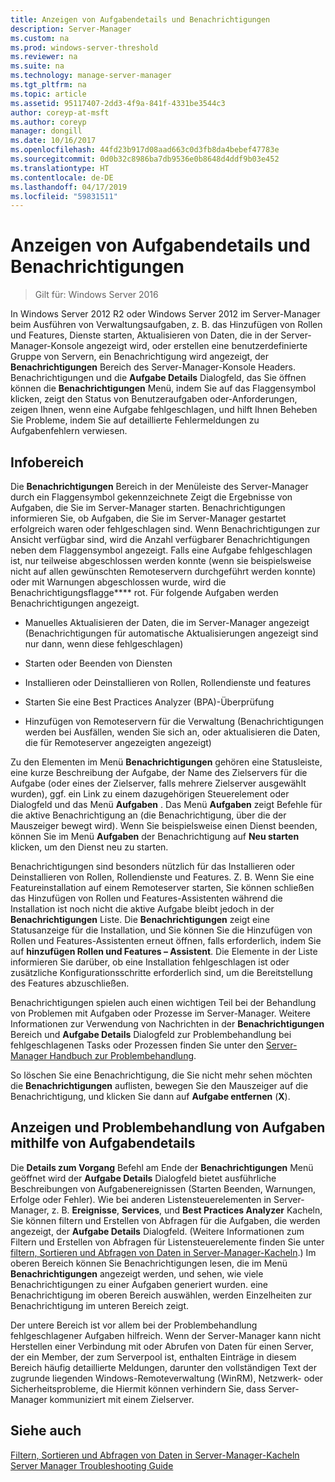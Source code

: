 ```yaml
---
title: Anzeigen von Aufgabendetails und Benachrichtigungen
description: Server-Manager
ms.custom: na
ms.prod: windows-server-threshold
ms.reviewer: na
ms.suite: na
ms.technology: manage-server-manager
ms.tgt_pltfrm: na
ms.topic: article
ms.assetid: 95117407-2dd3-4f9a-841f-4331be3544c3
author: coreyp-at-msft
ms.author: coreyp
manager: dongill
ms.date: 10/16/2017
ms.openlocfilehash: 44fd23b917d08aad663c0d3fb8da4bebef47783e
ms.sourcegitcommit: 0d0b32c8986ba7db9536e0b8648d4ddf9b03e452
ms.translationtype: HT
ms.contentlocale: de-DE
ms.lasthandoff: 04/17/2019
ms.locfileid: "59831511"
---
```

# <a name="view-task-details-and-notifications"></a>Anzeigen von Aufgabendetails und Benachrichtigungen

>Gilt für: Windows Server 2016

In Windows Server 2012 R2 oder Windows Server 2012 im Server-Manager beim Ausführen von Verwaltungsaufgaben, z. B. das Hinzufügen von Rollen und Features, Dienste starten, Aktualisieren von Daten, die in der Server-Manager-Konsole angezeigt wird, oder erstellen eine benutzerdefinierte Gruppe von Servern, ein Benachrichtigung wird angezeigt, der **Benachrichtigungen** Bereich des Server-Manager-Konsole Headers. Benachrichtigungen und die **Aufgabe Details** Dialogfeld, das Sie öffnen können die **Benachrichtigungen** Menü, indem Sie auf das Flaggensymbol klicken, zeigt den Status von Benutzeraufgaben oder-Anforderungen, zeigen Ihnen, wenn eine Aufgabe fehlgeschlagen, und hilft Ihnen Beheben Sie Probleme, indem Sie auf detaillierte Fehlermeldungen zu Aufgabenfehlern verwiesen.

## <a name="the-notifications-area"></a>Infobereich
Die **Benachrichtigungen** Bereich in der Menüleiste des Server-Manager durch ein Flaggensymbol gekennzeichnete Zeigt die Ergebnisse von Aufgaben, die Sie im Server-Manager starten. Benachrichtigungen informieren Sie, ob Aufgaben, die Sie im Server-Manager gestartet erfolgreich waren oder fehlgeschlagen sind. Wenn Benachrichtigungen zur Ansicht verfügbar sind, wird die Anzahl verfügbarer Benachrichtigungen neben dem Flaggensymbol angezeigt. Falls eine Aufgabe fehlgeschlagen ist, nur teilweise abgeschlossen werden konnte (wenn sie beispielsweise nicht auf allen gewünschten Remoteservern durchgeführt werden konnte) oder mit Warnungen abgeschlossen wurde, wird die Benachrichtigungsflagge**** rot. Für folgende Aufgaben werden Benachrichtigungen angezeigt.

-   Manuelles Aktualisieren der Daten, die im Server-Manager angezeigt (Benachrichtigungen für automatische Aktualisierungen angezeigt sind nur dann, wenn diese fehlgeschlagen)

-   Starten oder Beenden von Diensten

-   Installieren oder Deinstallieren von Rollen, Rollendienste und features

-   Starten Sie eine Best Practices Analyzer (BPA)-Überprüfung

-   Hinzufügen von Remoteservern für die Verwaltung (Benachrichtigungen werden bei Ausfällen, wenden Sie sich an, oder aktualisieren die Daten, die für Remoteserver angezeigten angezeigt)

Zu den Elementen im Menü **Benachrichtigungen** gehören eine Statusleiste, eine kurze Beschreibung der Aufgabe, der Name des Zielservers für die Aufgabe (oder eines der Zielserver, falls mehrere Zielserver ausgewählt wurden), ggf. ein Link zu einem dazugehörigen Steuerelement oder Dialogfeld und das Menü **Aufgaben** . Das Menü **Aufgaben** zeigt Befehle für die aktive Benachrichtigung an (die Benachrichtigung, über die der Mauszeiger bewegt wird). Wenn Sie beispielsweise einen Dienst beenden, können Sie im Menü **Aufgaben** der Benachrichtigung auf **Neu starten** klicken, um den Dienst neu zu starten.

Benachrichtigungen sind besonders nützlich für das Installieren oder Deinstallieren von Rollen, Rollendienste und Features. Z. B. Wenn Sie eine Featureinstallation auf einem Remoteserver starten, Sie können schließen das Hinzufügen von Rollen und Features-Assistenten während die Installation ist noch nicht die aktive Aufgabe bleibt jedoch in der **Benachrichtigungen** Liste. Die **Benachrichtigungen** zeigt eine Statusanzeige für die Installation, und Sie können Sie die Hinzufügen von Rollen und Features-Assistenten erneut öffnen, falls erforderlich, indem Sie auf **hinzufügen Rollen und Features – Assistent**. Die Elemente in der Liste informieren Sie darüber, ob eine Installation fehlgeschlagen ist oder zusätzliche Konfigurationsschritte erforderlich sind, um die Bereitstellung des Features abzuschließen.

Benachrichtigungen spielen auch einen wichtigen Teil bei der Behandlung von Problemen mit Aufgaben oder Prozesse im Server-Manager. Weitere Informationen zur Verwendung von Nachrichten in der **Benachrichtigungen** Bereich und **Aufgabe Details** Dialogfeld zur Problembehandlung bei fehlgeschlagenen Tasks oder Prozessen finden Sie unter den [Server-Manager Handbuch zur Problembehandlung](https://social.technet.microsoft.com/wiki/contents/articles/13443.windows-server-2012-server-manager-troubleshooting-guide-part-i-overview.aspx).

So löschen Sie eine Benachrichtigung, die Sie nicht mehr sehen möchten die **Benachrichtigungen** auflisten, bewegen Sie den Mauszeiger auf die Benachrichtigung, und klicken Sie dann auf **Aufgabe entfernen** (**X**).

## <a name="viewing-and-troubleshooting-tasks-by-using-task-details"></a>Anzeigen und Problembehandlung von Aufgaben mithilfe von Aufgabendetails
Die **Details zum Vorgang** Befehl am Ende der **Benachrichtigungen** Menü geöffnet wird der **Aufgabe Details** Dialogfeld bietet ausführliche Beschreibungen von Aufgabenereignissen (Starten Beenden, Warnungen, Erfolge oder Fehler). Wie bei anderen Listensteuerelementen in Server-Manager, z. B. **Ereignisse**, **Services**, und **Best Practices Analyzer** Kacheln, Sie können filtern und Erstellen von Abfragen für die Aufgaben, die werden angezeigt, der **Aufgabe Details** Dialogfeld. (Weitere Informationen zum Filtern und Erstellen von Abfragen für Listensteuerelemente finden Sie unter [filtern, Sortieren und Abfragen von Daten in Server-Manager-Kacheln](filter-sort-and-query-data-in-server-manager-tiles.md).) Im oberen Bereich können Sie Benachrichtigungen lesen, die im Menü **Benachrichtigungen** angezeigt werden, und sehen, wie viele Benachrichtigungen zu einer Aufgaben generiert wurden. eine Benachrichtigung im oberen Bereich auswählen, werden Einzelheiten zur Benachrichtigung im unteren Bereich zeigt.

Der untere Bereich ist vor allem bei der Problembehandlung fehlgeschlagener Aufgaben hilfreich. Wenn der Server-Manager kann nicht Herstellen einer Verbindung mit oder Abrufen von Daten für einen Server, der ein Member, der zum Serverpool ist, enthalten Einträge in diesem Bereich häufig detaillierte Meldungen, darunter den vollständigen Text der zugrunde liegenden Windows-Remoteverwaltung (WinRM), Netzwerk- oder Sicherheitsprobleme, die Hiermit können verhindern Sie, dass Server-Manager kommuniziert mit einem Zielserver.

## <a name="see-also"></a>Siehe auch
[Filtern, Sortieren und Abfragen von Daten in Server-Manager-Kacheln](filter-sort-and-query-data-in-server-manager-tiles.md)
[Server Manager Troubleshooting Guide](https://social.technet.microsoft.com/wiki/contents/articles/13443.windows-server-2012-server-manager-troubleshooting-guide-part-i-overview.aspx)
